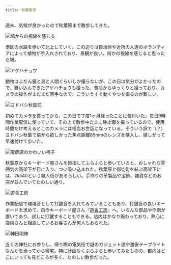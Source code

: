 ```yaml
---
title: 秋葉散歩
---
```

週末、気候が良かったので秋葉原まで散歩してきた。

![](https://lh5.googleusercontent.com/sOspc2tQVMvMmuBYLTz3RR29FLoXA4X_txvc8UFNH0cnXzlbrLAFHzlTTSH-PJ-50DJkpS6cqa0oci0rWE5_LY_Z39WLQuizQOzk5aceu86umqWSCIvWVfH0jTR5CAbHjuQOFDMxmFGnejo-1AHyNN1-RnbEIDwGgAe-vEwxsS-LlLljk8X0a6b5zA "鳩からの視線を感じる")

港区の水路を歩いて北上していく。この辺りは自治体や近所の人達のボランティアによって植物が手入れされており、景観が良い。何かの視線を感じると思ったら鳩。

![](https://lh3.googleusercontent.com/53iMLgzxs2egkS5ebxJZQ8n7mVtKqEC5A8jnHS8Ln6JHCVYhWl4FRgAxkyW0Juga8oAm5zPF14Hwe4CH0jn0iPN2s0p-Paz5pG-rqpihxYxZFjj5uxLY84KQLtBFlRI2HbDaXK-S-elQErBnk4EL3osKJo9QXOP3fBCAsDKLMAkE4o0Zay-UZG4SeA "アゲハチョウ")

動物はふだん猫と鳥と人間ぐらいしか撮らないが、この日は気分がよかったので、舞い込んできたアゲハチョウも撮った。普段からゆっくりと撮っており、カメラの操作がまだまだ苦手なので、こういうすぐ動くやつを撮るのが難しい。

![](https://lh4.googleusercontent.com/p8vzJdGeu06hlNpnXuUC_5pQfsQZWKisq4Mx0ZJGvL2obT5LBX-sVkDMSEbs66k-UKGGGP-JL5pfxgQTKHYAHLrslOLBmuJkG8PyF9wo61Ob49HDkU_skgaikycG9ToLngJbh-9GC6z5w9JykZJ2MafMxPvxossNof022L5EYaa23bP1noKtBEuEug "ヨドバシ秋葉前")

初めてカメラを買ってから、この日で丁度1ヶ月経ったことに気付いた。毎日9時間作業配信に使っていて、その上で散歩中たまに静止画を撮っているので、使用時間だけ考えるとこのカメラには相当お世話になっている。そういう訳で（？）ヨドバシ秋葉で前から欲しかった焦点距離85mmのレンズを購入し、嬉しがって早速付けて歩いた。

![](https://lh5.googleusercontent.com/ZIee5Tp0rpoMhz-FaSKq0dlrJakY6mFk01R0P6pdT4rz4l9zvV6RffqWC7meB1Ffmp-l3EDDkybhgWa5OnGyiIQOI35mSj_m-PooAu1bhb86eK_LrxTiGAHO5T_OGa_XiTRjfmwRgdn3ILZRVvu0cRN2IlHfau4e-K4l8jesKnCagOZz9mucCRSxPg "宝飾店のかわいい椅子")

秋葉原からキーボード屋さんを目指してふらふらと歩いていると、おしゃれな雰囲気の高架下が目に入り、つい吸い込まれた。秋葉原と御徒町を結ぶ高架下には、2k540という職人街があるらしい。手作りの革製品や宝飾、雑貨などのお店が並んでいてたのしい通り。

![](https://lh4.googleusercontent.com/8H_INO7W0JgWIgCi7ZOANqq3y9Y3JtbSqc82nzAvPLuY87ZSCjAPyWEOeXZAGRmCnpn5iqtZTfu8LdZdwABqmESjD0VVfXZnQtufRu5ZBziaono-xgtiiM_OyltMUURW3CYguZhF2P-OXyi-lZZtq212wyNPUyTtOcUyKS0jrfi2CRvUyBbPBf5qYw "遊舎工房")

作業配信で環境音として打鍵音を入れてみていることもあり、打鍵音の良いキーボードを求めて、自作キーボード屋さん『[遊舎工房](https://yushakobo.jp/)』へ。いろんな部品や作例が置いてあり、試しに打鍵することもできる。店内はかなり賑わっており、熱心に店員さんと相談しているお客さんが何人もおられた。

![](https://lh3.googleusercontent.com/nZL8YJTzy9-LdTDP0vmwqYiiZ4lHbitvYW8mUKIsTDavkezLQ8D9ZKFG8To2Y2cgRuwmBWzogKBOCOmMBulHU4vLusVv8C0SQ3el5wF7_6JhPVFwdxLW11VaiqtU3cWc3iIAQpfFmykkaCGaBHNqx9MuiUoFsrLUs_3s9nMfsXe68-RF21z9dgpTbw "神田明神")

近くの神社にお参りし、帰り際の電気街で謎のガジェット達や激安テープライトなんかを漁ってから帰宅。特に計画なくぶらぶらと歩いてみたものの、都内はどこにいっても見どころが多く、たのしい散歩だった。

